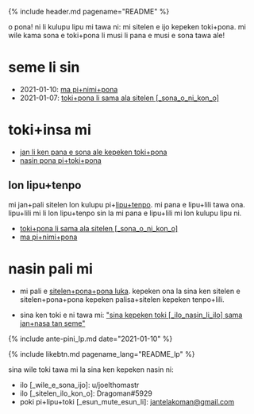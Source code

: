 {% include header.md pagename="README" %}



<span class="lp">o pona! ni li kulupu lipu mi tawa ni: mi sitelen e ijo kepeken toki+pona. mi wile kama sona e toki+pona li musi li pana e musi e sona tawa ale!</span>

# <span class="lp">seme li sin</span>

- <span class="lp">2021-01-10: [ma pi+nimi+pona](https://joelthomastr.github.io/tokipona/ma-pi-nimi-pona-1_lp)</span>
- <span class="lp">2021-01-07: [toki+pona li sama ala sitelen [_sona_o_ni_kon_o]](https://joelthomastr.github.io/tokipona/sitelen-sonko_lp)</span>

# <span class="lp">toki+insa mi</span>

- <span class="lp">[jan li ken pana e sona ale kepeken toki+pona](https://joelthomastr.github.io/tokipona/pana-sona-ale_lp)</span>
- <span class="lp">[nasin pona pi+toki+pona](https://joelthomastr.github.io/tokipona/nasin-pona-pi-toki-pona_lp)</span>

## <span class="lp">lon lipu+tenpo</span>

<span class="lp">mi jan+pali sitelen lon kulupu pi+[lipu+tenpo](https://liputenpo.org/). mi pana e lipu+lili tawa ona. lipu+lili mi li lon lipu+tenpo sin la mi pana e lipu+lili mi lon kulupu lipu ni.</span>

- <span class="lp">[toki+pona li sama ala sitelen [_sona_o_ni_kon_o]](https://joelthomastr.github.io/tokipona/sitelen-sonko_lp)</span>
- <span class="lp">[ma pi+nimi+pona](https://joelthomastr.github.io/tokipona/ma-pi-nimi-pona-1_lp)</span>

# <span class="lp">nasin pali mi</span>

- <span class="lp">mi pali e [sitelen+pona+pona luka](https://joelthomastr.github.io/tokipona/sitelen-pona-pona-luka_lp). kepeken ona la sina ken sitelen e sitelen+pona+pona kepeken palisa+sitelen kepeken tenpo+lili.</span>

- <span class="lp">sina ken toki e ni tawa mi:  ["sina kepeken toki [_ilo_nasin_li_ilo] sama jan+nasa tan seme"](https://joelthomastr.github.io/tokipona/kepeken-pi-toki-inli_lp)</span>

{% include ante-pini_lp.md date="2021-01-10" %}

{% include likebtn.md pagename_lang="README_lp" %}

<span class="lp">sina wile toki tawa mi la sina ken kepeken nasin ni:</span>
- <span class="lp">ilo [_wile_e_sona_ijo]: <span class="lpdef">u/joelthomastr</span></span>
- <span class="lp">ilo [_sitelen_ilo_kon_o]: <span class="lpdef">Dragoman#5929</span></span>
- <span class="lp">poki pi+lipu+toki [_esun_mute_esun_li]: <span class="lpdef">jantelakoman@gmail.com</span></span>
